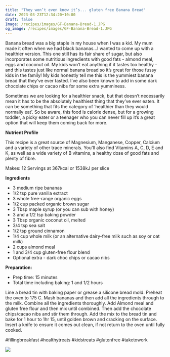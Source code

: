 ```yaml
---
title: "They won’t even know it’s... gluten free Banana Bread"
date: 2023-03-23T12:34:20+10:00
draft: false
Image: /recipes/images/GF-Banana-Bread-1.JPG
og_image: /recipes/images/GF-Banana-Bread-1.JPG
---
```



Banana bread was a big staple in my house when I was a kid. My mum made it often when we had black bananas...I wanted to come up with a healthier version. This one still has its fair share of sugar, but also incorporates some nutritious ingredients with good fats - almond meal, eggs and coconut oil. My kids won’t eat anything if it tastes too healthy - and this tastes just like normal banana bread so it’s great for those fussy kids in the family! My kids honestly tell me this is the yummiest banana bread that they’ve ever tasted. I’ve also been known to add in some dark chocolate chips or cacao nibs for some extra yumminess.

Sometimes we are looking for a healthier snack, but that doesn’t necessarily mean it has to be the absolutely healthiest thing that they’ve ever eaten. It can be something that fits the category of ‘healthier than they would normally eat’. So be aware, this food is calorie dense, but for a growing toddler, a picky eater or a teenager who you can never fill up it’s a great option that will keep them coming back for more.


**Nutrient Profile**

This recipe is a great source of Magnesium, Manganese, Copper, Calcium and a variety of other trace minerals. You'll also find Vitamins A, C, D, E and K, as well as a wide variety of B vitamins, a healthy dose of good fats and plenty of fibre.


Makes: 12 Servings at 367kcal or 1538kJ per slice

__Ingredients__
 
* 3 medium ripe bananas
* 1/2 tsp pure vanilla extract
* 3 whole free-range organic eggs
* 1/2 cup packed organic brown sugar
* 3 Tbsp maple syrup (or you can sub with honey)
* 3 and a 1/2 tsp baking powder
* 3 Tbsp  organic coconut oil, melted
* 3/4 tsp sea salt
* 1/2 tsp ground cinnamon
* 1/4 cup  whole milk (or an alternative dairy-free milk such as soy or oat milk)
* 2 cups almond meal
* 1 and 3/4 cup gluten-free flour blend
* Optional extra - dark choc chips or cacao nibs
 

__Preparation:__

* Prep time: 15 minutes
* Total time including baking: 1 and 1/2 hours
 
Line a bread tin with baking paper or grease a silicone bread mold. Preheat the oven to 175 C. Mash bananas and then add all the ingredients through to the milk. Combine all the ingredients thoroughly. Add Almond meal and gluten free flour and then mix until combined. Then add the chocolate chips/cacao nibs and stir them through. Add the mix to the bread tin and bake for 1 hour to 1hr 15, until golden brown and cracking on the surface. Insert a knife to ensure it comes out clean, if not return to the oven until fully cooked.
 
#fillingbreakfast #healthytreats #kidstreats #glutenfree #taketowork

![](/recipes/images/GF-Banana-Bread-in-tin.JPG)